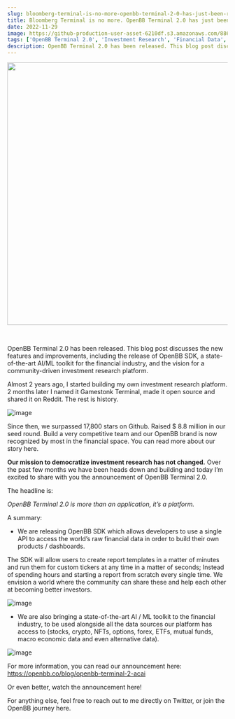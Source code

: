 ```yaml
---
slug: bloomberg-terminal-is-no-more-openbb-terminal-2-0-has-just-been-released
title: Bloomberg Terminal is no more. OpenBB Terminal 2.0 has just been released.
date: 2022-11-29
image: https://github-production-user-asset-6210df.s3.amazonaws.com/88618738/280552161-b13ac1ec-2ffd-4f25-846a-ce0fff4465d3.png
tags: ['OpenBB Terminal 2.0', 'Investment Research', 'Financial Data', 'AI', 'ML', 'SDK']
description: OpenBB Terminal 2.0 has been released. This blog post discusses the new features and improvements, including the release of OpenBB SDK, a state-of-the-art AI/ML toolkit for the financial industry, and the vision for a community-driven investment research platform.
---
```


<p align="center">
    <img width="600" src="https://github-production-user-asset-6210df.s3.amazonaws.com/88618738/280552161-b13ac1ec-2ffd-4f25-846a-ce0fff4465d3.png"/>
</p>

<br />

OpenBB Terminal 2.0 has been released. This blog post discusses the new features and improvements, including the release of OpenBB SDK, a state-of-the-art AI/ML toolkit for the financial industry, and the vision for a community-driven investment research platform.

<!-- truncate -->

<div style={{borderTop: '1px solid #21af90', margin: '1.5em 0'}} />

Almost 2 years ago, I started building my own investment research platform. 2 months later I named it Gamestonk Terminal, made it open source and shared it on Reddit. The rest is history.

![image](https://github.com/Meg1211/my-website/assets/88618738/b13ac1ec-2ffd-4f25-846a-ce0fff4465d3)

Since then, we surpassed 17,800 stars on Github. Raised $ 8.8 million in our seed round. Build a very competitive team and our OpenBB brand is now recognized by most in the financial space. You can read more about our story here.

**Our mission to democratize investment research has not changed.** Over the past few months we have been heads down and building and today I’m excited to share with you the announcement of OpenBB Terminal 2.0.

The headline is:

_OpenBB Terminal 2.0 is more than an application, it’s a platform._

A summary:

- We are releasing OpenBB SDK which allows developers to use a single API to access the world’s raw financial data in order to build their own products / dashboards.

The SDK will allow users to create report templates in a matter of minutes and run them for custom tickers at any time in a matter of seconds; Instead of spending hours and starting a report from scratch every single time. We envision a world where the community can share these and help each other at becoming better investors.

![image](https://github.com/Meg1211/my-website/assets/88618738/1223b162-6742-4cf8-a052-6f949873a0dd)

- We are also bringing a state-of-the-art AI / ML toolkit to the financial industry, to be used alongside all the data sources our platform has access to (stocks, crypto, NFTs, options, forex, ETFs, mutual funds, macro economic data and even alternative data).

![image](https://github.com/Meg1211/my-website/assets/88618738/f2994ea5-759c-4d5a-9e17-28658f093515)

For more information, you can read our announcement here: https://openbb.co/blog/openbb-terminal-2-acai

Or even better, watch the announcement here!

For anything else, feel free to reach out to me directly on Twitter, or join the OpenBB journey here.
